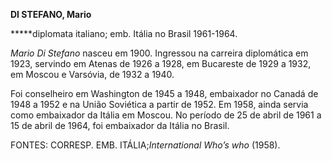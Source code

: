 **DI STEFANO, Mario**

**\***diplomata italiano; emb. Itália no Brasil 1961-1964.

*Mario Di Stefano* nasceu em 1900. Ingressou na carreira diplomática em
1923, servindo em Atenas de 1926 a 1928, em Bucareste de 1929 a 1932, em
Moscou e Varsóvia, de 1932 a 1940.

Foi conselheiro em Washington de 1945 a 1948, embaixador no Canadá de
1948 a 1952 e na União Soviética a partir de 1952. Em 1958, ainda servia
como embaixador da Itália em Moscou. No período de 25 de abril de 1961 a
15 de abril de 1964, foi embaixador da Itália no Brasil.

FONTES: CORRESP. EMB. ITÁLIA;*International Who’s who* (1958).

 
